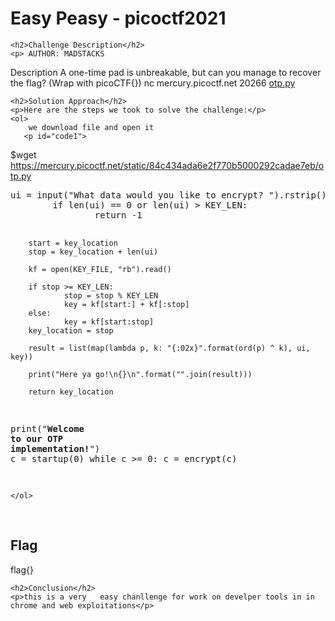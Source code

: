 <!DOCTYPE html>
<html>

<body>
    <h1>Easy Peasy - picoctf2021</h1>

    <h2>Challenge Description</h2>
    <p> AUTHOR: MADSTACKS

Description
A one-time pad is unbreakable, but can you manage to recover the flag? (Wrap with picoCTF{}) nc mercury.picoctf.net 20266 <a href="https://phantom1ss.github.io/blog/2024/practice/picoctf/EasyPeasy/otp.py">otp.py</a>
</p>
 
    <h2>Solution Approach</h2>
    <p>Here are the steps we took to solve the challenge:</p>
    <ol>
        we download file and open it
       <p id="code1">
$wget https://mercury.picoctf.net/static/84c434ada6e2f770b5000292cadae7eb/otp.py
 </p> 
<pre>
ui = input("What data would you like to encrypt? ").rstrip()
        if len(ui) == 0 or len(ui) > KEY_LEN:
                return -1

        start = key_location
        stop = key_location + len(ui)

        kf = open(KEY_FILE, "rb").read()

        if stop >= KEY_LEN:
                stop = stop % KEY_LEN
                key = kf[start:] + kf[:stop]
        else:
                key = kf[start:stop]
        key_location = stop

        result = list(map(lambda p, k: "{:02x}".format(ord(p) ^ k), ui, key))

        print("Here ya go!\n{}\n".format("".join(result)))

        return key_location


print("******************Welcome to our OTP implementation!******************")
c = startup(0)
while c >= 0:
        c = encrypt(c)

</pre>
       
    
    </ol>
<br>
    <h2>Flag</h2>
    <p class="flag">flag{}
</p>

    <h2>Conclusion</h2>
    <p>this is a very   easy chanllenge for work on develper tools in in chrome and web exploitations</p>
</body>
</html>


